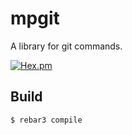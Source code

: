 mpgit
=====

A library for git commands.

[![Hex.pm](https://img.shields.io/hexpm/v/mpgit.svg)](https://hex.pm/packages/mpgit)

Build
-----

    $ rebar3 compile
